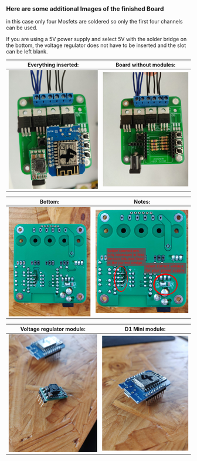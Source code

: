 ### Here are some additional Images of the finished Board
in this case only four Mosfets are soldered so  only the first four channels can be used.

If you are using a 5V power supply and select 5V with the solder bridge on the bottom, the voltage regulator does not have to be inserted and the slot can be left blank.

| Everything inserted: | Board without modules: | 
|------|-------|
|![all](https://raw.githubusercontent.com/Nikfinn99/diyHue_PCB-Files/master/PCB_Files/5-channel_PWM/images/IMG_20181230_103410.jpg) | ![empty](https://github.com/Nikfinn99/diyHue_PCB-Files/blob/master/PCB_Files/5-channel_PWM/images/IMG_20181230_103527.jpg?raw=true) | 

| Bottom: | Notes: |
|-|-|
| ![bottom](https://github.com/Nikfinn99/diyHue_PCB-Files/blob/master/PCB_Files/5-channel_PWM/images/IMG_20181230_110004.jpg?raw=true) | ![empty](https://github.com/Nikfinn99/diyHue_PCB-Files/blob/master/PCB_Files/5-channel_PWM/images/IMG_20181230_110004_edit.jpg?raw=true)

| Voltage regulator module: | D1 Mini module: |
|--|--|
| ![voltage regulator](https://github.com/Nikfinn99/diyHue_PCB-Files/blob/master/PCB_Files/5-channel_PWM/images/IMG_20181230_103452.jpg?raw=true) | ![D1 Mini](https://github.com/Nikfinn99/diyHue_PCB-Files/blob/master/PCB_Files/5-channel_PWM/images/IMG_20181230_103502.jpg?raw=true)|
